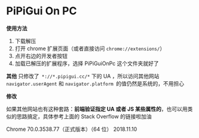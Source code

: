# PiPiGui On PC

**使用方法**  
1. 下载解压
2. 打开 chrome 扩展页面（或者直接访问 `chrome://extensions/`）
3. 点开右边的开发者按钮
4. 加载已解压的扩展程序，选择 PiPiGuiOnPc 这个文件夹就好了

**其他**
只修改了` *://*.pipigui.cc/*` 下的 UA ，所以访问其他网站 `navigator.userAgent` 和 `navigator.platform `的值仍然是系统的，不用担心

**修改**

如果其他网站也有这种套路：**前端验证指定 UA 或者 JS 某些属性的**，也可以用类似的思路搞定，具体参考上面的 Stack Overflow 的链接啦加油



Chrome 70.0.3538.77（正式版本）（64 位）
2018.11.10
